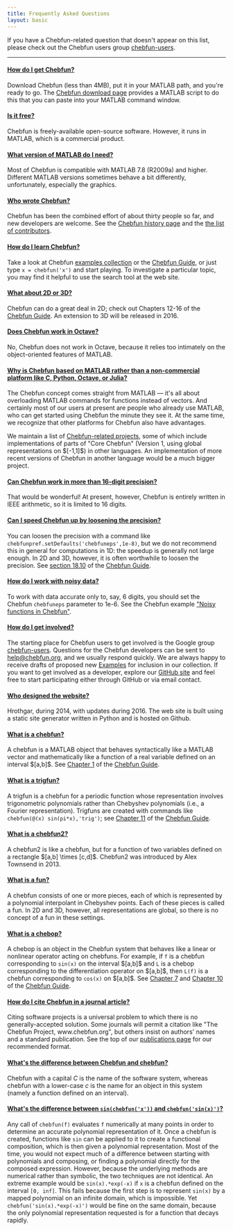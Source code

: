 ```yaml
---
title: Frequently Asked Questions
layout: basic
---
```


If you have a Chebfun-related question that doesn't appear on this list, please check out the Chebfun users group <a href="http://groups.google.com/forum/#!forum/chebfun-users">chebfun-users</a>.

----

<div class="faq panel-group" id="accordion">

  <div class="panel panel-default">
    <div class="panel-heading">
      <h4 class="panel-title">
        <a data-toggle="collapse" data-parent="#accordion" href="#how-do-i-get-chebfun">
          How do I get Chebfun?
        </a>
      </h4>
    </div>
    <div id="how-do-i-get-chebfun" class="panel-collapse collapse in">
      <div class="panel-body">
Download Chebfun (less than 4MB), put it in your
MATLAB path, and you're ready to go.
The <a href='../../download'>Chebfun download page</a> provides
a MATLAB script to do this that you can paste into your
MATLAB command window.
      </div>
    </div>
  </div>

  <div class="panel panel-default">
    <div class="panel-heading">
      <h4 class="panel-title">
        <a data-toggle="collapse" data-parent="#accordion" href="#is-it-free">
          Is it free?
        </a>
      </h4>
    </div>
    <div id="is-it-free" class="panel-collapse collapse">
      <div class="panel-body">
Chebfun is freely-available open-source software.  However,
it runs in MATLAB, which is a commercial product.
      </div>
    </div>
  </div>

  <div class="panel panel-default">
    <div class="panel-heading">
      <h4 class="panel-title">
        <a data-toggle="collapse" data-parent="#accordion" href="#what-version-of-matlab-do-i-need">
          What version of MATLAB do I need?
        </a>
      </h4>
    </div>
    <div id="what-version-of-matlab-do-i-need" class="panel-collapse collapse">
      <div class="panel-body">
Most of Chebfun is compatible with MATLAB 7.8 (R2009a) and higher.
Different MATLAB versions sometimes behave a bit differently, unfortunately,
especially the graphics.
      </div>
    </div>
  </div>

  <div class="panel panel-default">
    <div class="panel-heading">
      <h4 class="panel-title">
        <a data-toggle="collapse" data-parent="#accordion" href="#who-wrote-chebfun">
          Who wrote Chebfun?
        </a>
      </h4>
    </div>
    <div id="who-wrote-chebfun" class="panel-collapse collapse">
      <div class="panel-body">
Chebfun has been the combined effort of about thirty 
people so far, and new developers are welcome.
See the
<a href='../../about/history.html'>Chebfun history page</a> and the
<a href='../../about/people.html'>the list of contributors</a>.
      </div>
    </div>
  </div>

  <div class="panel panel-default">
    <div class="panel-heading">
      <h4 class="panel-title">
        <a data-toggle="collapse" data-parent="#accordion" href="#how-do-i-learn-chebfun">
          How do I learn Chebfun?
        </a>
      </h4>
    </div>
    <div id="how-do-i-learn-chebfun" class="panel-collapse collapse">
      <div class="panel-body">
Take a look at Chebfun <a href='../../examples/'>examples collection</a> or the
<a href='../guide/'>Chebfun Guide</a>, or just
type <code>x = chebfun('x')</code> and start playing.
To investigate a particular topic, you may find it helpful
to use the search tool at the web site.
<!--with commands like these:
<br/>`f = exp(x).*sin(20*x)`
<br/>`plot(f)`
<br/>`roots(f)`
<br/>`max(f)`
<br/>`g = exp(f)`
<br/>`h = abs(f)`
<br/>`j = round(g)`
<br/>`k = max(g,h)`-->
      </div>
    </div>
  </div>

  <div class="panel panel-default">
    <div class="panel-heading">
      <h4 class="panel-title">
        <a data-toggle="collapse" data-parent="#accordion" href="#what-about-2d-or-3d">
          What about 2D or 3D?
        </a>
      </h4>
    </div>
    <div id="what-about-2d-or-3d" class="panel-collapse collapse">
      <div class="panel-body">
Chebfun can do a great deal in 2D; check out Chapters 12-16 of the <a
href='../guide/'>Chebfun Guide</a>. An extension to 3D will be
released in 2016.
      </div>
    </div>
  </div>

  <div class="panel panel-default">
    <div class="panel-heading">
      <h4 class="panel-title">
        <a data-toggle="collapse" data-parent="#accordion" href="#octave">
          Does Chebfun work in Octave?
        </a>
      </h4>
    </div>
    <div id="octave" class="panel-collapse collapse">
      <div class="panel-body">
<p>No, Chebfun does not work in Octave, because it relies
too intimately on the object-oriented features of MATLAB.
      </div>
    </div>
  </div>

  <div class="panel panel-default">
    <div class="panel-heading">
      <h4 class="panel-title">
        <a data-toggle="collapse" data-parent="#accordion" href="#why-matlab">
          Why is Chebfun based on MATLAB rather than a non-commercial platform like C, Python, Octave, or Julia?
        </a>
      </h4>
    </div>
    <div id="why-matlab" class="panel-collapse collapse">
      <div class="panel-body">
<p>The Chebfun concept comes straight from MATLAB &mdash; it's all about
overloading MATLAB commands for functions instead of vectors. And certainly
most of our users at present are people who already use MATLAB, who can get
started using Chebfun the minute they see it. At the same time, we recognize
that other platforms for Chebfun also have advantages.</p>
<p>We maintain a list of <a href='../../about/projects.html'>Chebfun-related
projects</a>, some of which include implementations of parts of "Core Chebfun"
(Version 1, using global representations on $[-1,1]$) in other languages. An
implementation of more recent versions of Chebfun in another language would be
a much bigger project.
      </div>
    </div>
  </div>

  <div class="panel panel-default">
    <div class="panel-heading">
      <h4 class="panel-title">
        <a data-toggle="collapse" data-parent="#accordion" href="#precision">
          Can Chebfun work in more than 16-digit precision?
        </a>
      </h4>
    </div>
    <div id="precision" class="panel-collapse collapse">
      <div class="panel-body">
<p>That would be wonderful!  At present, however, Chebfun is entirely
written in IEEE arithmetic, so it is limited to 16 digits.
      </div>
    </div>
  </div>

  <div class="panel panel-default">
    <div class="panel-heading">
      <h4 class="panel-title">
        <a data-toggle="collapse" data-parent="#accordion" href="#speedup">
          Can I speed Chebfun up by loosening the precision?
        </a>
      </h4>
    </div>
    <div id="speedup" class="panel-collapse collapse">
      <div class="panel-body">
<p>You can loosen the precision with a command
like <code>chebfunpref.setDefaults('chebfuneps',1e-8)</code>, but we
do not recommend this in general for computations in 1D: the speedup
is generally not large enough.  In 2D and 3D, however, it is often
worthwhile to loosen the precision.  See <a href='../guide/guide18.html#1810-changing-the-accuracy-with-chebfun3eps'>section 18.10</a>
of the <a href='../guide/'>Chebfun Guide</a>.
      </div>
    </div>
  </div>

  <div class="panel panel-default">
    <div class="panel-heading">
      <h4 class="panel-title">
        <a data-toggle="collapse" data-parent="#accordion" href="#noisy">
          How do I work with noisy data? 
        </a>
      </h4>
    </div>
    <div id="noisy" class="panel-collapse collapse">
      <div class="panel-body">
<p>To work with data accurate only to, say, 6 digits, you should
set the Chebfun <code>chebfuneps</code> parameter to 1e-6.  See the Chebfun
example <a href='../../examples/approx/Noisy.html'>"Noisy functions in
Chebfun"</a>.
      </div>
    </div>
  </div>

  <div class="panel panel-default">
    <div class="panel-heading">
      <h4 class="panel-title">
        <a data-toggle="collapse" data-parent="#accordion" href="#how-do-i-get-involved">
          How do I get involved?
        </a>
      </h4>
    </div>
    <div id="how-do-i-get-involved" class="panel-collapse collapse">
      <div class="panel-body">
The starting place for Chebfun users to get involved is the Google group
<a href='http://groups.google.com/forum/#!forum/chebfun-users'>chebfun-users</a>.
Questions for the Chebfun developers can be sent to
<a href="mailto:help@chebfun.org">help@chebfun.org</a>, and we usually
respond quickly. We are always happy to receive drafts of
proposed new <a href='../../examples'>Examples</a> for inclusion in our
collection.  If you want to get involved as a developer,
explore our
<a href='https://github.com/chebfun/chebfun'>GitHub site</a> and
feel free to start participating either through GitHub or via
email contact.
      </div>
    </div>
  </div>

  <div class="panel panel-default">
    <div class="panel-heading">
      <h4 class="panel-title">
        <a data-toggle="collapse" data-parent="#accordion" href="#who-designed-the-website">
          Who designed the website?
        </a>
      </h4>
    </div>
    <div id="who-designed-the-website" class="panel-collapse collapse">
      <div class="panel-body">
Hrothgar, during 2014, with updates during 2016. The web site is built using a
static site generator written in Python and is hosted on Github.
      </div>
    </div>
  </div>

  <div class="panel panel-default">
    <div class="panel-heading">
      <h4 class="panel-title">
        <a data-toggle="collapse" data-parent="#accordion" href="#what-is-a-chebfun">
          What is a chebfun?
        </a>
      </h4>
    </div>
    <div id="what-is-a-chebfun" class="panel-collapse collapse">
      <div class="panel-body">
A chebfun is a MATLAB object that behaves syntactically like a MATLAB vector
and mathematically like a function of a real variable defined on an interval
$[a,b]$. See <a href='../guide/guide01.html'>Chapter 1</a> of the
<a href='../guide/'>Chebfun Guide</a>.
      </div>
    </div>
  </div>

  <div class="panel panel-default">
    <div class="panel-heading">
      <h4 class="panel-title">
        <a data-toggle="collapse" data-parent="#accordion" href="#what-is-a-trigfun">
          What is a trigfun?
        </a>
      </h4>
    </div>
    <div id="what-is-a-trigfun" class="panel-collapse collapse">
      <div class="panel-body">
A trigfun is a chebfun for a periodic function whose
representation involves trigonometric polynomials rather than
Chebyshev polynomials (i.e., a Fourier representation).  Trigfuns
are created with commands like <code>chebfun(@(x) sin(pi*x),'trig')</code>; see
<a href='../guide/guide11.html'>Chapter 11</a> of the <a href='../guide/'>Chebfun Guide</a>.
      </div>
    </div>
  </div>

  <div class="panel panel-default">
    <div class="panel-heading">
      <h4 class="panel-title">
        <a data-toggle="collapse" data-parent="#accordion" href="#what-is-a-chebfun2">
          What is a chebfun2?
        </a>
      </h4>
    </div>
    <div id="what-is-a-chebfun2" class="panel-collapse collapse">
      <div class="panel-body">
A chebfun2 is like a chebfun, but for a function of
two variables defined on a rectangle $[a,b] \times [c,d]$.
Chebfun2 was introduced by Alex Townsend in 2013.
      </div>
    </div>
  </div>

  <div class="panel panel-default">
    <div class="panel-heading">
      <h4 class="panel-title">
        <a data-toggle="collapse" data-parent="#accordion" href="#what-is-a-fun">
          What is a fun?
        </a>
      </h4>
    </div>
    <div id="what-is-a-fun" class="panel-collapse collapse">
      <div class="panel-body">
A chebfun consists of one or more pieces, each of which is represented by a
polynomial interpolant in Chebyshev points.
Each of these pieces is called a fun.
In 2D and 3D, however, all representations are global, so there
is no concept of a fun in these settings.
      </div>
    </div>
  </div>

  <div class="panel panel-default">
    <div class="panel-heading">
      <h4 class="panel-title">
        <a data-toggle="collapse" data-parent="#accordion" href="#what-is-a-chebop">
          What is a chebop?
        </a>
      </h4>
    </div>
    <div id="what-is-a-chebop" class="panel-collapse collapse">
      <div class="panel-body">
A chebop is an object in the Chebfun system that behaves like a linear or
nonlinear operator acting on chebfuns. For example, if <code>f</code> is a
chebfun corresponding to <code>sin(x)</code> on the interval
$[a,b]$ and <code>L</code> is a chebop corresponding to the
differentiation operator on $[a,b]$, then <code>L(f)</code> is a
chebfun corresponding to <code>cos(x)</code> on $[a,b]$.
See <a href='../guide/guide07.html'>Chapter 7</a> and 
<a href='../guide/guide10.html'>Chapter 10</a> of the 
<a href='../guide/'>Chebfun Guide</a>.
      </div>
    </div>
  </div>

  <div class="panel panel-default">
    <div class="panel-heading">
      <h4 class="panel-title">
        <a data-toggle="collapse" data-parent="#accordion" href="#cite">
          How do I cite Chebfun in a journal article?
        </a>
      </h4>
    </div>
    <div id="cite" class="panel-collapse collapse">
      <div class="panel-body">
Citing software projects is a universal problem to which there
is no generally-accepted solution.  Some journals will permit
a citation like "The Chebfun Project, www.chebfun.org", but others
insist on authors' names and a standard publication.  See the top of our
<a href="../../publications">publications page</a> for our recommended format.
      </div>
    </div>
  </div>

  <div class="panel panel-default">
    <div class="panel-heading">
      <h4 class="panel-title">
        <a data-toggle="collapse" data-parent="#accordion" href="#whats-the-difference-between-chebfun-and-chebfun">
          What's the difference between Chebfun and chebfun?
        </a>
      </h4>
    </div>
    <div id="whats-the-difference-between-chebfun-and-chebfun" class="panel-collapse collapse">
      <div class="panel-body">
Chebfun with a capital <em>C</em> is the name of the software
system, whereas chebfun with a lower-case <em>c</em> is the name for an object in
this system (namely a function defined on an interval).
      </div>
    </div>
  </div>

  <div class="panel panel-default">
    <div class="panel-heading">
      <h4 class="panel-title">
        <a data-toggle="collapse" data-parent="#accordion" href="#whats-the-difference-between-sin-chebfun-and-chebfun-sin">
          What's the difference between <code>sin(chebfun('x'))</code>
          and <code>chebfun('sin(x)')</code>?
        </a>
      </h4>
    </div>
    <div id="whats-the-difference-between-sin-chebfun-and-chebfun-sin" class="panel-collapse collapse">
      <div class="panel-body">
Any call of <code>chebfun(f)</code> evaluates <code>f</code> numerically at
many points in order to determine an accurate polynomial representation of it.
Once a chebfun is created, functions like <code>sin</code> can be applied to
it to create a functional composition, which is then given a polynomial
representation. Most of the time, you would not expect much of a difference
between starting with polynomials and composing, or finding a polynomial
directly for the composed expression. However, because the underlying methods
are numerical rather than symbolic, the two techniques are not identical. An
extreme example would be <code>sin(x).*exp(-x)</code> if <code>x</code> is a
chebfun defined on the interval <code>[0, inf]</code>. This fails because the
first step is to represent <code>sin(x)</code> by a mapped polynomial on an
infinite domain, which is impossible. Yet
<code>chebfun('sin(x).*exp(-x)')</code> would be fine on the same domain,
because the only polynomial representation requested is for a function that
decays rapidly.
      </div>
    </div>
  </div>

</div>
